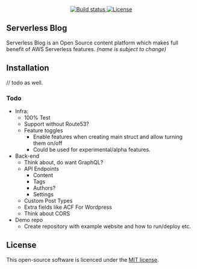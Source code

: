 <p align="center">
    <a href="https://github.com/cino/serverless-blog/actions?query=branch%3Amain">
        <img src="https://github.com/cino/serverless-blog/workflows/test.yml/badge.svg?branch=main" alt="Build status">
    </a>
    <a href="LICENSE">
        <img src="https://img.shields.io/badge/License-MIT-green.svg" alt="License">
    </a>
</p>

## Serverless Blog
Serverless Blog is an Open Source content platform which makes full benefit of AWS Serverless features.
_(name is subject to change)_

## Installation

// todo as well.


### Todo

- Infra:
    - 100% Test
    - Support without Route53?
    - Feature toggles
        - Enable features when creating main struct and allow turning them on/off
        - Could be used for experimental/alpha features.
- Back-end
    - Think about, do want GraphQL?
    - API Endpoints
        - Content
        - Tags
        - Authors?
        - Settings
    - Custom Post Types
    - Extra fields like ACF For Wordpress
    - Think about CORS
- Demo repo
    - Create repository with example website and how to run/deploy etc.


## License

This open-source software is licenced under the [MIT license](./LICENSE).
